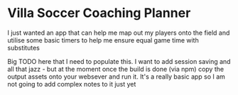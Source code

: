 # Villa Soccer Coaching Planner

I just wanted an app that can help me map out my players onto the field and utilise some basic timers to help me ensure equal game time with substitutes

Big TODO here that I need to populate this.  I want to add session saving and all that jazz - but at the moment once the build is done (via npm) copy the output assets onto your websever and run it.  It's a really basic app so I am not going to add complex notes to it just yet
